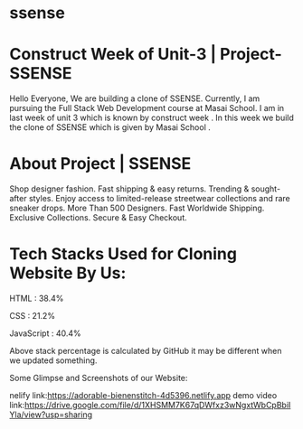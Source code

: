 # ssense
# Construct Week of Unit-3 | Project-SSENSE

Hello Everyone, We are building a clone of SSENSE. Currently, I am pursuing the Full Stack Web Development course at Masai School. I am in last week of unit 3 which is known by construct week . In this week we build the clone of SSENSE which is given by Masai School .

# About Project | SSENSE

Shop designer fashion. Fast shipping & easy returns. Trending & sought-after styles. Enjoy access to limited-release streetwear collections and rare sneaker drops. More Than 500 Designers. Fast Worldwide Shipping. Exclusive Collections. Secure & Easy Checkout.

# Tech Stacks Used for Cloning Website By Us:
HTML : 38.4%

CSS : 21.2%

JavaScript : 40.4%

Above stack percentage is calculated by GitHub it may be different when we updated something.

Some Glimpse and Screenshots of our Website:

nelify link:https://adorable-bienenstitch-4d5396.netlify.app
demo video link:https://drive.google.com/file/d/1XHSMM7K67qDWfxz3wNgxtWbCpBbiIYla/view?usp=sharing
